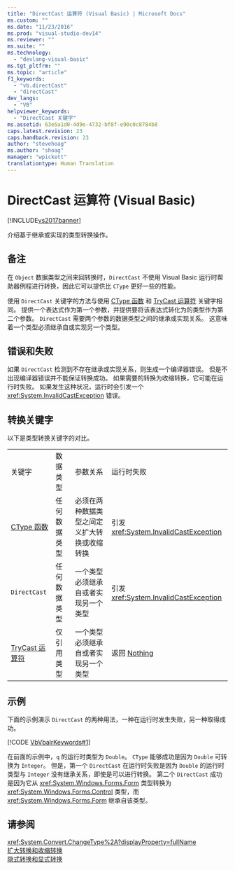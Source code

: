 ```yaml
---
title: "DirectCast 运算符 (Visual Basic) | Microsoft Docs"
ms.custom: ""
ms.date: "11/23/2016"
ms.prod: "visual-studio-dev14"
ms.reviewer: ""
ms.suite: ""
ms.technology: 
  - "devlang-visual-basic"
ms.tgt_pltfrm: ""
ms.topic: "article"
f1_keywords: 
  - "vb.directCast"
  - "directCast"
dev_langs: 
  - "VB"
helpviewer_keywords: 
  - "DirectCast 关键字"
ms.assetid: 63e5a1d0-4d9e-4732-bf8f-e90c0c8784b8
caps.latest.revision: 23
caps.handback.revision: 23
author: "stevehoag"
ms.author: "shoag"
manager: "wpickett"
translationtype: Human Translation
---
```

# DirectCast 运算符 (Visual Basic)
[!INCLUDE[vs2017banner](../../../csharp/includes/vs2017banner.md)]

介绍基于继承或实现的类型转换操作。  
  
## 备注  
 在 `Object` 数据类型之间来回转换时，`DirectCast` 不使用 Visual Basic 运行时帮助器例程进行转换，因此它可以提供比 `CType` 更好一些的性能。  
  
 使用 `DirectCast` 关键字的方法与使用 [CType 函数](../../../visual-basic/language-reference/functions/ctype-function.md) 和 [TryCast 运算符](../../../visual-basic/language-reference/operators/trycast-operator.md) 关键字相同。  提供一个表达式作为第一个参数，并提供要将该表达式转化为的类型作为第二个参数。  `DirectCast` 需要两个参数的数据类型之间的继承或实现关系。  这意味着一个类型必须继承自或实现另一个类型。  
  
## 错误和失败  
 如果 `DirectCast` 检测到不存在继承或实现关系，则生成一个编译器错误。  但是不出现编译器错误并不能保证转换成功。  如果需要的转换为收缩转换，它可能在运行时失败。  如果发生这种状况，运行时会引发一个 <xref:System.InvalidCastException> 错误。  
  
## 转换关键字  
 以下是类型转换关键字的对比。  
  
|||||  
|-|-|-|-|  
|关键字|数据类型|参数关系|运行时失败|  
|[CType 函数](../../../visual-basic/language-reference/functions/ctype-function.md)|任何数据类型|必须在两种数据类型之间定义扩大转换或收缩转换|引发 <xref:System.InvalidCastException>|  
|`DirectCast`|任何数据类型|一个类型必须继承自或者实现另一个类型|引发 <xref:System.InvalidCastException>|  
|[TryCast 运算符](../../../visual-basic/language-reference/operators/trycast-operator.md)|仅引用类型|一个类型必须继承自或者实现另一个类型|返回 [Nothing](../../../visual-basic/language-reference/nothing.md)|  
  
## 示例  
 下面的示例演示 `DirectCast` 的两种用法，一种在运行时发生失败，另一种取得成功。  
  
 [!CODE [VbVbalrKeywords#1](../CodeSnippet/VS_Snippets_VBCSharp/VbVbalrKeywords#1)]  
  
 在前面的示例中，`q` 的运行时类型为 `Double`。  `CType` 能够成功是因为 `Double` 可转换为 `Integer`。  但是，第一个 `DirectCast` 在运行时失败是因为 `Double` 的运行时类型与 `Integer` 没有继承关系，即使是可以进行转换。  第二个 `DirectCast` 成功是因为它从 <xref:System.Windows.Forms.Form> 类型转换为 <xref:System.Windows.Forms.Control> 类型，而 <xref:System.Windows.Forms.Form> 继承自该类型。  
  
## 请参阅  
 <xref:System.Convert.ChangeType%2A?displayProperty=fullName>   
 [扩大转换和收缩转换](../../../visual-basic/programming-guide/language-features/data-types/widening-and-narrowing-conversions.md)   
 [隐式转换和显式转换](../../../visual-basic/programming-guide/language-features/data-types/implicit-and-explicit-conversions.md)